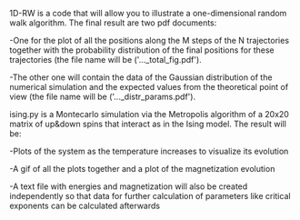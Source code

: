 1D-RW is a code that will allow you to illustrate a one-dimensional random walk algorithm. The final result are two pdf documents:

-One for the plot of all the positions along the M steps of the N trajectories together with the probability distribution of the final positions for these trajectories (the file name will be ('..._total_fig.pdf').

-The other one will contain the data of the Gaussian distribution of the numerical simulation and the expected values from the theoretical point of view (the file name will be ('..._distr_params.pdf').


ising.py is a Montecarlo simulation via the Metropolis algorithm of a 20x20 matrix of up&down spins that interact as in the Ising model. The result will be:

-Plots of the system as the temperature increases to visualize its evolution

-A gif of all the plots together and a plot of the magnetization evolution

-A text file with energies and magnetization will also be created independently so that data for further calculation of parameters like critical exponents can be calculated afterwards
